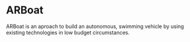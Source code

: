 ARBoat
======

ARBoat is an aproach to build an autonomous, swimming vehicle by using existing technologies in low budget circumstances.
